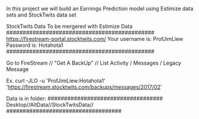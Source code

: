 In this project we will build an Earnings Prediction model using
Estimize data sets and StockTwits data set

StockTwits Data To be mergered with Estimize Data
#############################################
https://firestream-portal.stocktwits.com/
Your username is: ProfJimLiew
Password is: Hotahota1
#############################################

Go to FireStream // "Get A BackUp" // List 
Activity / Messages / Legacy Message

Ex. curl -JLO -u 'ProfJimLiew:Hotahota1' 'https://firestream.stocktwits.com/backups/messages/2017/02'

Data is in folder:
###################################
Desktop//AltData//StockTwitsData//
###################################

